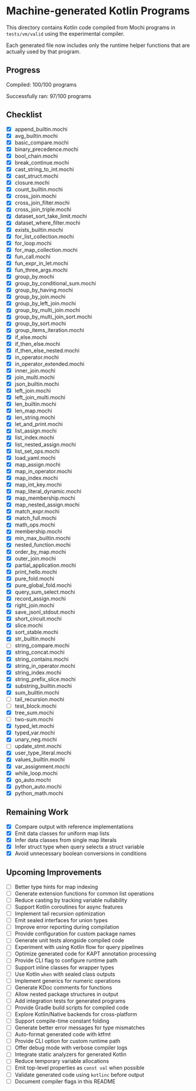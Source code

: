 # Machine-generated Kotlin Programs

This directory contains Kotlin code compiled from Mochi programs in `tests/vm/valid` using the experimental compiler.

Each generated file now includes only the runtime helper functions that are actually used by that program.

## Progress

Compiled: 100/100 programs

Successfully ran: 97/100 programs

## Checklist

- [x] append_builtin.mochi
- [x] avg_builtin.mochi
- [x] basic_compare.mochi
- [x] binary_precedence.mochi
- [x] bool_chain.mochi
- [x] break_continue.mochi
- [x] cast_string_to_int.mochi
- [x] cast_struct.mochi
- [x] closure.mochi
- [x] count_builtin.mochi
- [x] cross_join.mochi
- [x] cross_join_filter.mochi
- [x] cross_join_triple.mochi
- [x] dataset_sort_take_limit.mochi
- [x] dataset_where_filter.mochi
- [x] exists_builtin.mochi
- [x] for_list_collection.mochi
- [x] for_loop.mochi
- [x] for_map_collection.mochi
- [x] fun_call.mochi
- [x] fun_expr_in_let.mochi
- [x] fun_three_args.mochi
 - [x] group_by.mochi
 - [x] group_by_conditional_sum.mochi
 - [x] group_by_having.mochi
- [x] group_by_join.mochi
- [x] group_by_left_join.mochi
 - [x] group_by_multi_join.mochi
 - [x] group_by_multi_join_sort.mochi
 - [x] group_by_sort.mochi
 - [x] group_items_iteration.mochi
- [x] if_else.mochi
- [x] if_then_else.mochi
- [x] if_then_else_nested.mochi
- [x] in_operator.mochi
 - [x] in_operator_extended.mochi
- [x] inner_join.mochi
- [x] join_multi.mochi
- [x] json_builtin.mochi
- [x] left_join.mochi
- [x] left_join_multi.mochi
- [x] len_builtin.mochi
- [x] len_map.mochi
- [x] len_string.mochi
- [x] let_and_print.mochi
- [x] list_assign.mochi
- [x] list_index.mochi
- [x] list_nested_assign.mochi
- [x] list_set_ops.mochi
- [x] load_yaml.mochi
- [x] map_assign.mochi
- [x] map_in_operator.mochi
- [x] map_index.mochi
- [x] map_int_key.mochi
- [x] map_literal_dynamic.mochi
- [x] map_membership.mochi
- [x] map_nested_assign.mochi
- [x] match_expr.mochi
- [x] match_full.mochi
- [x] math_ops.mochi
- [x] membership.mochi
 - [x] min_max_builtin.mochi
 - [x] nested_function.mochi
 - [x] order_by_map.mochi
 - [x] outer_join.mochi
- [x] partial_application.mochi
- [x] print_hello.mochi
- [x] pure_fold.mochi
- [x] pure_global_fold.mochi
 - [x] query_sum_select.mochi
- [x] record_assign.mochi
 - [x] right_join.mochi
- [x] save_jsonl_stdout.mochi
- [x] short_circuit.mochi
- [x] slice.mochi
 - [x] sort_stable.mochi
- [x] str_builtin.mochi
 - [ ] string_compare.mochi
- [x] string_concat.mochi
- [x] string_contains.mochi
- [x] string_in_operator.mochi
- [x] string_index.mochi
- [x] string_prefix_slice.mochi
- [x] substring_builtin.mochi
- [x] sum_builtin.mochi
 - [ ] tail_recursion.mochi
 - [ ] test_block.mochi
 - [x] tree_sum.mochi
 - [ ] two-sum.mochi
- [x] typed_let.mochi
- [x] typed_var.mochi
- [x] unary_neg.mochi
 - [ ] update_stmt.mochi
- [x] user_type_literal.mochi
- [x] values_builtin.mochi
- [x] var_assignment.mochi
- [x] while_loop.mochi
- [x] go_auto.mochi
- [x] python_auto.mochi
- [x] python_math.mochi

## Remaining Work

- [x] Compare output with reference implementations
- [x] Emit data classes for uniform map lists
- [x] Infer data classes from single map literals
- [x] Infer struct type when query selects a struct variable
- [x] Avoid unnecessary boolean conversions in conditions

## Upcoming Improvements

- [ ] Better type hints for map indexing
- [ ] Generate extension functions for common list operations
- [ ] Reduce casting by tracking variable nullability
- [ ] Support Kotlin coroutines for async features
- [ ] Implement tail recursion optimization
- [ ] Emit sealed interfaces for union types
- [ ] Improve error reporting during compilation
- [ ] Provide configuration for custom package names
- [ ] Generate unit tests alongside compiled code
- [ ] Experiment with using Kotlin flow for query pipelines
- [ ] Optimize generated code for KAPT annotation processing
- [ ] Provide CLI flag to configure runtime path
- [ ] Support inline classes for wrapper types
- [ ] Use Kotlin `when` with sealed class outputs
- [ ] Implement generics for numeric operations
- [ ] Generate KDoc comments for functions
- [ ] Allow nested package structures in output
- [ ] Add integration tests for generated programs
- [ ] Provide Gradle build scripts for compiled code
- [ ] Explore Kotlin/Native backends for cross-platform
- [ ] Support compile-time constant folding
- [ ] Generate better error messages for type mismatches
- [ ] Auto-format generated code with ktfmt
- [ ] Provide CLI option for custom runtime path
- [ ] Offer debug mode with verbose compiler logs
- [ ] Integrate static analyzers for generated Kotlin
- [ ] Reduce temporary variable allocations
- [ ] Emit top-level properties as `const val` when possible
- [ ] Validate generated code using `kotlinc` before output
- [ ] Document compiler flags in this README
